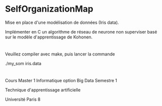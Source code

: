 # SelfOrganizationMap

Mise en place d'une modélisation de données (Iris data).

Implémenter en C un algorithme de réseau de neurone non superviser basé sur le modèle d'apprentissage de Kohonen.

#

Veuillez compiler avec make, puis lancer la commande

./my_som iris.data

#

Cours Master 1 Informatique option Big Data Semestre 1

Technique d'apprentissage artificielle

Université Paris 8
